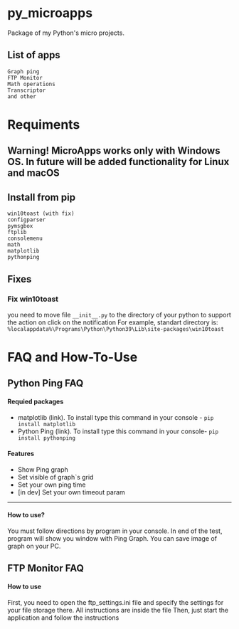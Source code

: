 # py_microapps
Package of my Python's micro projects.
## List of apps
```
Graph ping
FTP Monitor
Math operations
Transcriptor
and other
```
# Requiments 
## Warning! MicroApps works only with Windows OS. In future will be added functionality for Linux and macOS
## Install from pip
```
win10toast (with fix)
configparser
pymsgbox
ftplib
consolemenu
math
matplotlib
pythonping
```
## Fixes
### Fix win10toast
you need to move file `__init__.py` to the directory of your python to support the action on click on the notification
For example, standart directory is: `%localappdata%\Programs\Python\Python39\Lib\site-packages\win10toast`

# FAQ and How-To-Use
## Python Ping FAQ
#### Requied packages
- matplotlib (link). To install type this command in your console - `pip install matplotlib`
- Python Ping (link). To install type this command in your console- `pip install pythonping`
#### Features
- Show Ping graph
- Set visible of graph`s grid
- Set your own ping time
- [in dev] Set your own timeout param
____
#### How to use?
You must follow directions by program in your console. In end of the test, program will show you window with Ping Graph. You can save image of graph on your PC.
## FTP Monitor FAQ
#### How to use
First, you need to open the ftp_settings.ini file and specify the settings for your file storage there. All instructions are inside the file
Then, just start the application and follow the instructions
